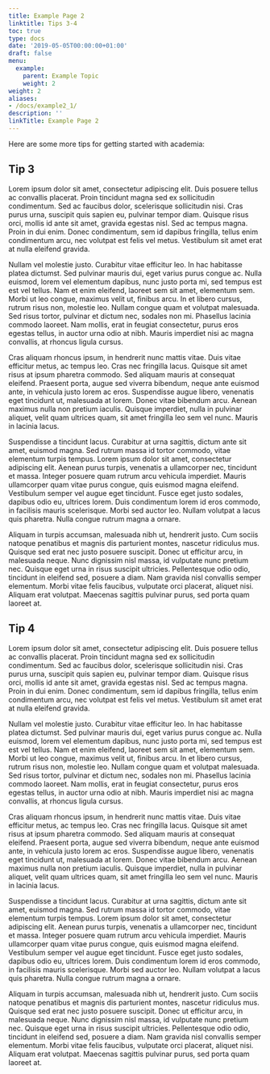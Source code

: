 ```yaml
---
title: Example Page 2
linktitle: Tips 3-4
toc: true
type: docs
date: '2019-05-05T00:00:00+01:00'
draft: false
menu:
  example:
    parent: Example Topic
    weight: 2
weight: 2
aliases:
- /docs/example2_1/
description: ''
linkTitle: Example Page 2
---
```


Here are some more tips for getting started with academia:

## Tip 3

Lorem ipsum dolor sit amet, consectetur adipiscing elit. Duis posuere tellus ac convallis placerat. Proin tincidunt magna sed ex sollicitudin condimentum. Sed ac faucibus dolor, scelerisque sollicitudin nisi. Cras purus urna, suscipit quis sapien eu, pulvinar tempor diam. Quisque risus orci, mollis id ante sit amet, gravida egestas nisl. Sed ac tempus magna. Proin in dui enim. Donec condimentum, sem id dapibus fringilla, tellus enim condimentum arcu, nec volutpat est felis vel metus. Vestibulum sit amet erat at nulla eleifend gravida.

Nullam vel molestie justo. Curabitur vitae efficitur leo. In hac habitasse platea dictumst. Sed pulvinar mauris dui, eget varius purus congue ac. Nulla euismod, lorem vel elementum dapibus, nunc justo porta mi, sed tempus est est vel tellus. Nam et enim eleifend, laoreet sem sit amet, elementum sem. Morbi ut leo congue, maximus velit ut, finibus arcu. In et libero cursus, rutrum risus non, molestie leo. Nullam congue quam et volutpat malesuada. Sed risus tortor, pulvinar et dictum nec, sodales non mi. Phasellus lacinia commodo laoreet. Nam mollis, erat in feugiat consectetur, purus eros egestas tellus, in auctor urna odio at nibh. Mauris imperdiet nisi ac magna convallis, at rhoncus ligula cursus.

Cras aliquam rhoncus ipsum, in hendrerit nunc mattis vitae. Duis vitae efficitur metus, ac tempus leo. Cras nec fringilla lacus. Quisque sit amet risus at ipsum pharetra commodo. Sed aliquam mauris at consequat eleifend. Praesent porta, augue sed viverra bibendum, neque ante euismod ante, in vehicula justo lorem ac eros. Suspendisse augue libero, venenatis eget tincidunt ut, malesuada at lorem. Donec vitae bibendum arcu. Aenean maximus nulla non pretium iaculis. Quisque imperdiet, nulla in pulvinar aliquet, velit quam ultrices quam, sit amet fringilla leo sem vel nunc. Mauris in lacinia lacus.

Suspendisse a tincidunt lacus. Curabitur at urna sagittis, dictum ante sit amet, euismod magna. Sed rutrum massa id tortor commodo, vitae elementum turpis tempus. Lorem ipsum dolor sit amet, consectetur adipiscing elit. Aenean purus turpis, venenatis a ullamcorper nec, tincidunt et massa. Integer posuere quam rutrum arcu vehicula imperdiet. Mauris ullamcorper quam vitae purus congue, quis euismod magna eleifend. Vestibulum semper vel augue eget tincidunt. Fusce eget justo sodales, dapibus odio eu, ultrices lorem. Duis condimentum lorem id eros commodo, in facilisis mauris scelerisque. Morbi sed auctor leo. Nullam volutpat a lacus quis pharetra. Nulla congue rutrum magna a ornare.

Aliquam in turpis accumsan, malesuada nibh ut, hendrerit justo. Cum sociis natoque penatibus et magnis dis parturient montes, nascetur ridiculus mus. Quisque sed erat nec justo posuere suscipit. Donec ut efficitur arcu, in malesuada neque. Nunc dignissim nisl massa, id vulputate nunc pretium nec. Quisque eget urna in risus suscipit ultricies. Pellentesque odio odio, tincidunt in eleifend sed, posuere a diam. Nam gravida nisl convallis semper elementum. Morbi vitae felis faucibus, vulputate orci placerat, aliquet nisi. Aliquam erat volutpat. Maecenas sagittis pulvinar purus, sed porta quam laoreet at.


## Tip 4

Lorem ipsum dolor sit amet, consectetur adipiscing elit. Duis posuere tellus ac convallis placerat. Proin tincidunt magna sed ex sollicitudin condimentum. Sed ac faucibus dolor, scelerisque sollicitudin nisi. Cras purus urna, suscipit quis sapien eu, pulvinar tempor diam. Quisque risus orci, mollis id ante sit amet, gravida egestas nisl. Sed ac tempus magna. Proin in dui enim. Donec condimentum, sem id dapibus fringilla, tellus enim condimentum arcu, nec volutpat est felis vel metus. Vestibulum sit amet erat at nulla eleifend gravida.

Nullam vel molestie justo. Curabitur vitae efficitur leo. In hac habitasse platea dictumst. Sed pulvinar mauris dui, eget varius purus congue ac. Nulla euismod, lorem vel elementum dapibus, nunc justo porta mi, sed tempus est est vel tellus. Nam et enim eleifend, laoreet sem sit amet, elementum sem. Morbi ut leo congue, maximus velit ut, finibus arcu. In et libero cursus, rutrum risus non, molestie leo. Nullam congue quam et volutpat malesuada. Sed risus tortor, pulvinar et dictum nec, sodales non mi. Phasellus lacinia commodo laoreet. Nam mollis, erat in feugiat consectetur, purus eros egestas tellus, in auctor urna odio at nibh. Mauris imperdiet nisi ac magna convallis, at rhoncus ligula cursus.

Cras aliquam rhoncus ipsum, in hendrerit nunc mattis vitae. Duis vitae efficitur metus, ac tempus leo. Cras nec fringilla lacus. Quisque sit amet risus at ipsum pharetra commodo. Sed aliquam mauris at consequat eleifend. Praesent porta, augue sed viverra bibendum, neque ante euismod ante, in vehicula justo lorem ac eros. Suspendisse augue libero, venenatis eget tincidunt ut, malesuada at lorem. Donec vitae bibendum arcu. Aenean maximus nulla non pretium iaculis. Quisque imperdiet, nulla in pulvinar aliquet, velit quam ultrices quam, sit amet fringilla leo sem vel nunc. Mauris in lacinia lacus.

Suspendisse a tincidunt lacus. Curabitur at urna sagittis, dictum ante sit amet, euismod magna. Sed rutrum massa id tortor commodo, vitae elementum turpis tempus. Lorem ipsum dolor sit amet, consectetur adipiscing elit. Aenean purus turpis, venenatis a ullamcorper nec, tincidunt et massa. Integer posuere quam rutrum arcu vehicula imperdiet. Mauris ullamcorper quam vitae purus congue, quis euismod magna eleifend. Vestibulum semper vel augue eget tincidunt. Fusce eget justo sodales, dapibus odio eu, ultrices lorem. Duis condimentum lorem id eros commodo, in facilisis mauris scelerisque. Morbi sed auctor leo. Nullam volutpat a lacus quis pharetra. Nulla congue rutrum magna a ornare.

Aliquam in turpis accumsan, malesuada nibh ut, hendrerit justo. Cum sociis natoque penatibus et magnis dis parturient montes, nascetur ridiculus mus. Quisque sed erat nec justo posuere suscipit. Donec ut efficitur arcu, in malesuada neque. Nunc dignissim nisl massa, id vulputate nunc pretium nec. Quisque eget urna in risus suscipit ultricies. Pellentesque odio odio, tincidunt in eleifend sed, posuere a diam. Nam gravida nisl convallis semper elementum. Morbi vitae felis faucibus, vulputate orci placerat, aliquet nisi. Aliquam erat volutpat. Maecenas sagittis pulvinar purus, sed porta quam laoreet at.
